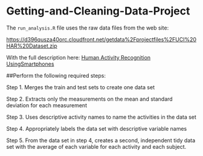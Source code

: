 # Getting-and-Cleaning-Data-Project

The `run_analysis.R` file uses the raw data files from the web site:

https://d396qusza40orc.cloudfront.net/getdata%2Fprojectfiles%2FUCI%20HAR%20Dataset.zip

With the full description here:
[Human Activity Recognition UsingSmartphones](http://archive.ics.uci.edu/ml/datasets/Human+Activity+Recognition+Using+Smartphone)

##Perform the following required steps:

 Step 1. Merges the train and test sets to create one data set
 
 Step 2. Extracts only the measurements on the mean and standard deviation for each measurement
 
 Step 3. Uses descriptive activity names to name the activities in the data set
 
 Step 4. Appropriately labels the data set with descriptive variable names
 
 Step 5. From the data set in step 4, creates a second, independent tidy data set with the
	 average of each variable for each activity and each subject.
